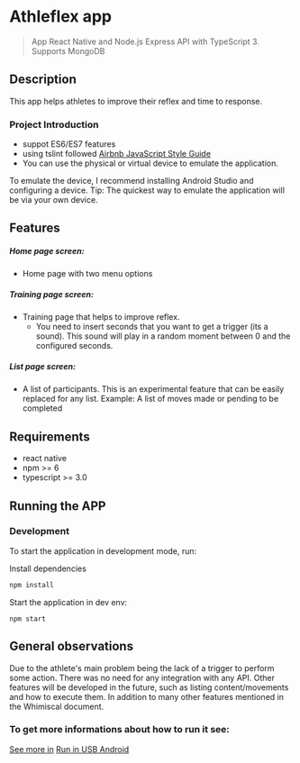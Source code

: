 # Athleflex app
> App React Native and Node.js Express API with TypeScript 3. Supports MongoDB

## Description
This app helps athletes to improve their reflex and time to response.

### Project Introduction
- suppot ES6/ES7 features
- using tslint followed [Airbnb JavaScript Style Guide](https://github.com/airbnb/javascript)
- You can use the physical or virtual device to emulate the application.

To emulate the device, I recommend installing Android Studio and configuring a device.
Tip: The quickest way to emulate the application will be via your own device.

## Features
##### Home page screen:
- Home page with two menu options
##### Training page screen:
- Training page that helps to improve reflex. 
  - You need to insert seconds that you want to get a trigger (its a sound). This sound will play in a random moment between 0 and the configured seconds.
##### List page screen:
- A list of participants. This is an experimental feature that can be easily replaced for any list. Example: A list of moves made or pending to be completed

## Requirements

- react native
- npm >= 6
- typescript >= 3.0

## Running the APP
### Development
To start the application in development mode, run:

Install dependencies
```bash
npm install
```

Start the application in dev env:
```
npm start
```
## General observations
Due to the athlete's main problem being the lack of a trigger to perform some action. There was no need for any integration with any API.
Other features will be developed in the future, such as listing content/movements and how to execute them.
In addition to many other features mentioned in the Whimiscal document.

### To get more informations about how to run it see:
 [See more in](https://react-native.rocketseat.dev/expo-managed/linux)
 [Run in USB Android](https://react-native.rocketseat.dev/physical-devices/usb/android)